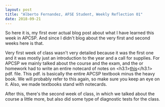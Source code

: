 ```yaml
---
layout: post
title: "Alberto Fernandez, AFSE Student, Weekly Reflection 01"
date: 2018-09-21
---
```


So here it is, my first ever actual blog post about what I have learned this week in APCSP. And since I didn't blog about the very first and second weeks here is that.

Very first week of class wasn't very detailed because it was the first one and it was mostly just an introduction to the year and a call for supplies. For APCSP we mainly talked about the course and the exam, and the or homework had to write an entire notecard of notes on <h3.1><a href="https://apcentral.collegeboard.org/pdf/ap-computer-science-principles-course-and-exam-description.pdf">this</a></h3.1> pdf. file. This pdf. is basically the entire APCSP textbook minus the heavy book. We will probably refer to this again, so make sure you keep an eye on it. Also, we made textbooks stand with notecards.

After this, there's the second week of class, in which we talked about the course a little more, but also did some type of diagnostic tests for the class.
